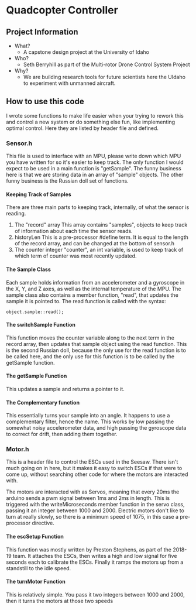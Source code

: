 # Quadcopter Controller

<!-- toc -->

## Project Information
+ What?
  - A capstone design project at the University of Idaho
+ Who?
  - Seth Berryhill as part of the Multi-rotor Drone Control System Project
+ Why?
  - We are building research tools for future scientists here the UIdaho to experiment with unmanned aircraft.

## How to use this code
I wrote some functions to make life easier when your trying to rework this and control a new system or do something else fun, like implementing optimal control. Here they are listed by header file and defined.

### Sensor.h
This file is used to interface with an MPU, please write down which MPU you have written for so it's easier to keep track. The only function I would expect to be used in a main function is "getSample". The funny business here is that we are storing data in an array of "sample" objects. The other funny business is the Russian doll set of functions.

#### Keeping Track of Samples
There are three main parts to keeping track, internally, of what the sensor is reading.
1.  The "record" array
    This array contains "samples", objects to keep track of information about each time the sensor reads.
2.  historyLen
    This is a pre-processor #define term. It is equal to the length of the record array, and can be changed at the bottom of sensor.h
3.  The counter integer
    "counter", an int variable, is used to keep track of which term of counter was most recently updated.

#### The Sample Class
Each sample holds information from an accelerometer and a gyroscope in the X, Y, and Z axes, as well as the internal temperature of the MPU. The sample class also contains a member function, "read", that updates the sample it is pointed to. The read function is called with the syntax:

    object.sample::read();

#### The switchSample Function
This function moves the counter variable along to the next term in the record array, then updates that sample object using the read function. This is the second Russian doll, because the only use for the read function is to be called here, and the only use for this function is to be called by the getSample function.

#### The getSample Function
This updates a sample and returns a pointer to it.

#### The Complementary function
This essentially turns your sample into an angle. It happens to use a complementary filter, hence the name. This works by low passing the somewhat noisy accelerometer data, and high passing the gyroscope data to correct for drift, then adding them together.

### Motor.h
This is a header file to control the ESCs used in the Seesaw. There isn't much going on in here, but it makes it easy to switch ESCs if that were to come up, without searching other code for where the motors are interacted with.

The motors are interacted with as Servos, meaning that every 20ms the arduino sends a pwm signal between 1ms and 2ms in length. This is triggered with the writeMicroseconds member function in the servo class, passing it an integer between 1000 and 2000. Electric motors don't like to turn at really slowly, so there is a minimum speed of 1075, in this case a pre-processor directive.

#### The escSetup Function
This function was mostly written by Preston Stephens, as part of the 2018-19 team. It attaches the ESCs, then writes a high and low signal for five seconds each to calibrate the ESCs. Finally it ramps the motors up from a standstill to the idle speed.

#### The turnMotor Function
This is relatively simple. You pass it two integers between 1000 and 2000, then it turns the motors at those two speeds
